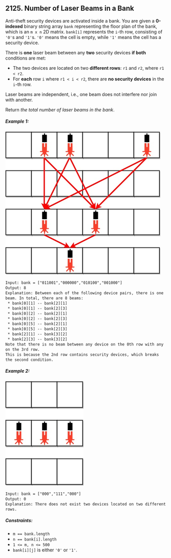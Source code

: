 ## 2125. Number of Laser Beams in a Bank

Anti-theft security devices are activated inside a bank. You are given a **0-indexed** binary string array ```bank``` representing the floor plan of the bank, which is an ```m x n``` 2D matrix. ```bank[i]``` represents the ```i```-th row, consisting of ```'0'```s and ```'1'```s. ```'0'``` means the cell is empty, while ```'1'``` means the cell has a security device.

There is **one** laser beam between any **two** security devices **if both** conditions are met:

* The two devices are located on two **different rows**: ```r1``` and ```r2```, where ```r1 < r2```.
* For **each** row ```i``` where ```r1 < i < r2```, there are **no security devices** in the ```i```-th row.

Laser beams are independent, i.e., one beam does not interfere nor join with another.

Return *the total number of laser beams in the bank*.

##### Example 1:

![Example 1](images/example1.jpg)

```
Input: bank = ["011001","000000","010100","001000"]
Output: 8
Explanation: Between each of the following device pairs, there is one beam. In total, there are 8 beams:
 * bank[0][1] -- bank[2][1]
 * bank[0][1] -- bank[2][3]
 * bank[0][2] -- bank[2][1]
 * bank[0][2] -- bank[2][3]
 * bank[0][5] -- bank[2][1]
 * bank[0][5] -- bank[2][3]
 * bank[2][1] -- bank[3][2]
 * bank[2][3] -- bank[3][2]
Note that there is no beam between any device on the 0th row with any on the 3rd row.
This is because the 2nd row contains security devices, which breaks the second condition.
```
##### Example 2:

![Example 2](images/example2.jpg)

```
Input: bank = ["000","111","000"]
Output: 0
Explanation: There does not exist two devices located on two different rows.
```

##### Constraints:

* ```m == bank.length```
* ```n == bank[i].length```
* ```1 <= m, n <= 500```
* ```bank[i][j]``` is either ```'0'``` or ```'1'```.